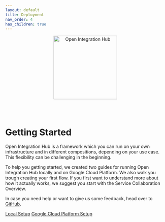```yaml
---
layout: default
title: Deployment
nav_order: 4
has_children: true
---
```


<p align="center">
  <img src="https://raw.githubusercontent.com/openintegrationhub/openintegrationhub.github.io/master/assets/images/large-oih-vertikal-zentriert.png" alt="Open Integration Hub" width="200"/>
</p>
<br>
<br>

# Getting Started

Open Integration Hub is a framework which you can run on your own infrastructure and in different compositions, depending on your use case. This flexibility can be challenging in the beginning.

To help you getting started, we created two guides for running Open Integration Hub locally and on Google Cloud Platform. We also walk you trough creating your first flow.
If you first want to understand more about how it actually works, we suggest you start with the Service Collaboration Overview.

In case you need help or want to give us some feedback, head over to [GitHub](https://github.com/openintegrationhub/openintegrationhub/issues).

<div class="oih-docs-learn-overview-container">
<div class="container-further">
    <a class="item" href="{% link docs/Deployment/LocalInstallationGuide.md %}">Local Setup</a>
    <a class="item" href="{% link docs/Deployment/GCPInstallationGuide.md %}">Google Cloud Platform Setup</a>
</div>
</div>
